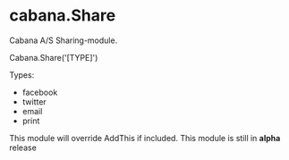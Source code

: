 # cabana.Share

Cabana A/S Sharing-module.

Cabana.Share('[TYPE]')

Types:
- facebook
- twitter
- email
- print

This module will override AddThis if included.
This module is still in **alpha** release
